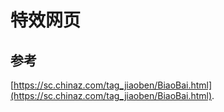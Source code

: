 # 特效网页

## 参考

[https://sc.chinaz.com/tag_jiaoben/BiaoBai.html](https://sc.chinaz.com/tag_jiaoben/BiaoBai.html).
